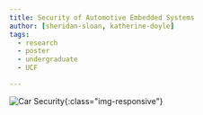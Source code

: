 ```yaml
---
title: Security of Automotive Embedded Systems
author: [sheridan-sloan, katherine-doyle]
tags:
  - research
  - poster
  - undergraduate
  - UCF

---
```



![Car Security](/DRACO/images/assets/2024/2024-SSS-Car-Security.jpg){:class="img-responsive"}
